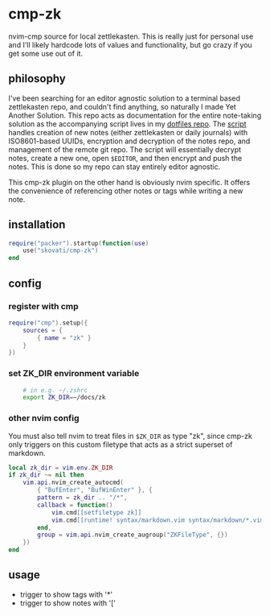 # cmp-zk
nvim-cmp source for local zettlekasten. This is really just for personal use and I'll likely hardcode lots of values and functionality, but go crazy if you get some use out of it.

## philosophy
I've been searching for an editor agnostic solution to a terminal based zettlekasten repo, and couldn't find anything, so naturally I made Yet Another Solution. This repo acts as documentation for the entire note-taking solution as the accompanying script lives in my [dotfiles repo](https://github.com/skovati/dotfiles). The [script](https://github.com/skovati/dotfiles/blob/master/bin/.local/bin/zk) handles creation of new notes (either zettlekasten or daily journals) with ISO8601-based UUIDs, encryption and decryption of the notes repo, and management of the remote git repo. The script will essentially decrypt notes, create a new one, open `$EDITOR`, and then encrypt and push the notes. This is done so my repo can stay entirely editor agnostic.

This cmp-zk plugin on the other hand is obviously nvim specific. It offers the convenience of referencing other notes or tags while writing a new note.

## installation
```lua
require("packer").startup(function(use)
    use("skovati/cmp-zk")
end
```

## config
### register with cmp
```lua
require("cmp").setup({
    sources = {
        { name = "zk" }
    }
})
```
### set ZK_DIR environment variable
```sh
    # in e.g. ~/.zshrc
    export ZK_DIR=~/docs/zk
```

### other nvim config
You must also tell nvim to treat files in `$ZK_DIR` as type "zk", since cmp-zk only triggers on this custom filetype that acts as a strict superset of markdown.
```lua
local zk_dir = vim.env.ZK_DIR
if zk_dir ~= nil then
    vim.api.nvim_create_autocmd(
        { "BufEnter", "BufWinEnter" }, {
        pattern = zk_dir .. "/*",
        callback = function() 
            vim.cmd[[setfiletype zk]]
            vim.cmd[[runtime! syntax/markdown.vim syntax/markdown/*.vim]]
        end,
        group = vim.api.nvim_create_augroup("ZKFileType", {})
    })
end
```

## usage

- trigger to show tags with '*'
- trigger to show notes with '['
